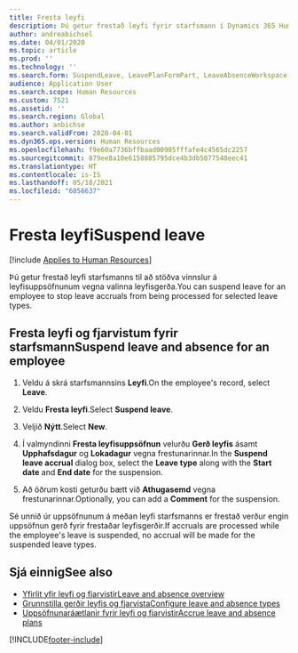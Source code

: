 ```yaml
---
title: Fresta leyfi
description: Þú getur frestað leyfi fyrir starfsmann í Dynamics 365 Human Resources.
author: andreabichsel
ms.date: 04/01/2020
ms.topic: article
ms.prod: ''
ms.technology: ''
ms.search.form: SuspendLeave, LeavePlanFormPart, LeaveAbsenceWorkspace
audience: Application User
ms.search.scope: Human Resources
ms.custom: 7521
ms.assetid: ''
ms.search.region: Global
ms.author: anbichse
ms.search.validFrom: 2020-04-01
ms.dyn365.ops.version: Human Resources
ms.openlocfilehash: f9e60a7736bffbaad00905fffafe4c4565dc2257
ms.sourcegitcommit: 879ee8a10e6158885795dce4b3db5077540eec41
ms.translationtype: HT
ms.contentlocale: is-IS
ms.lasthandoff: 05/18/2021
ms.locfileid: "6056637"
---
```

# <a name="suspend-leave"></a><span data-ttu-id="ee22b-103">Fresta leyfi</span><span class="sxs-lookup"><span data-stu-id="ee22b-103">Suspend leave</span></span>

[!include [Applies to Human Resources](../includes/applies-to-hr.md)]

<span data-ttu-id="ee22b-104">Þú getur frestað leyfi starfsmanns til að stöðva vinnslur á leyfisuppsöfnunum vegna valinna leyfisgerða.</span><span class="sxs-lookup"><span data-stu-id="ee22b-104">You can suspend leave for an employee to stop leave accruals from being processed for selected leave types.</span></span> 

## <a name="suspend-leave-and-absence-for-an-employee"></a><span data-ttu-id="ee22b-105">Fresta leyfi og fjarvistum fyrir starfsmann</span><span class="sxs-lookup"><span data-stu-id="ee22b-105">Suspend leave and absence for an employee</span></span>

1. <span data-ttu-id="ee22b-106">Veldu á skrá starfsmannsins **Leyfi**.</span><span class="sxs-lookup"><span data-stu-id="ee22b-106">On the employee's record, select **Leave**.</span></span>

2. <span data-ttu-id="ee22b-107">Veldu **Fresta leyfi**.</span><span class="sxs-lookup"><span data-stu-id="ee22b-107">Select **Suspend leave**.</span></span>

3. <span data-ttu-id="ee22b-108">Veljið **Nýtt**.</span><span class="sxs-lookup"><span data-stu-id="ee22b-108">Select **New**.</span></span>

4. <span data-ttu-id="ee22b-109">Í valmyndinni **Fresta leyfisuppsöfnun** velurðu **Gerð leyfis** ásamt **Upphafsdagur** og **Lokadagur** vegna frestunarinnar.</span><span class="sxs-lookup"><span data-stu-id="ee22b-109">In the **Suspend leave accrual** dialog box, select the **Leave type** along with the **Start date** and **End date** for the suspension.</span></span>

5. <span data-ttu-id="ee22b-110">Að öðrum kosti geturðu bætt við **Athugasemd** vegna frestunarinnar.</span><span class="sxs-lookup"><span data-stu-id="ee22b-110">Optionally, you can add a **Comment** for the suspension.</span></span> 

<span data-ttu-id="ee22b-111">Sé unnið úr uppsöfnunum á meðan leyfi starfsmanns er frestað verður engin uppsöfnun gerð fyrir frestaðar leyfisgerðir.</span><span class="sxs-lookup"><span data-stu-id="ee22b-111">If accruals are processed while the employee's leave is suspended, no accrual will be made for the suspended leave types.</span></span>

## <a name="see-also"></a><span data-ttu-id="ee22b-112">Sjá einnig</span><span class="sxs-lookup"><span data-stu-id="ee22b-112">See also</span></span>

- [<span data-ttu-id="ee22b-113">Yfirlit yfir leyfi og fjarvistir</span><span class="sxs-lookup"><span data-stu-id="ee22b-113">Leave and absence overview</span></span>](hr-leave-and-absence-overview.md)
- [<span data-ttu-id="ee22b-114">Grunnstilla gerðir leyfis og fjarvista</span><span class="sxs-lookup"><span data-stu-id="ee22b-114">Configure leave and absence types</span></span>](hr-leave-and-absence-types.md)
- [<span data-ttu-id="ee22b-115">Uppsöfnunaráætlanir fyrir leyfi og fjarvistir</span><span class="sxs-lookup"><span data-stu-id="ee22b-115">Accrue leave and absence plans</span></span>](hr-leave-and-absence-accrue.md)



[!INCLUDE[footer-include](../includes/footer-banner.md)]